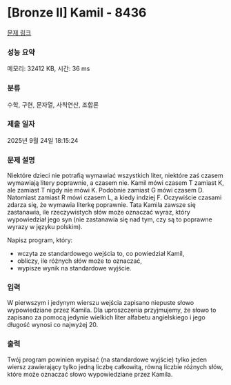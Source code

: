 # [Bronze II] Kamil - 8436 

[문제 링크](https://www.acmicpc.net/problem/8436) 

### 성능 요약

메모리: 32412 KB, 시간: 36 ms

### 분류

수학, 구현, 문자열, 사칙연산, 조합론

### 제출 일자

2025년 9월 24일 18:15:24

### 문제 설명

<p>Niektóre dzieci nie potrafią wymawiać wszystkich liter, niektóre zaś czasem wymawiają litery poprawnie, a czasem nie. Kamil mówi czasem T zamiast K, ale zamiast T nigdy nie mówi K. Podobnie zamiast G mówi czasem D. Natomiast zamiast R mówi czasem L, a kiedy indziej F. Oczywiście czasami zdarza się, że wymawia literkę poprawnie. Tata Kamila zawsze się zastanawia, ile rzeczywistych słów może oznaczać wyraz, który wypowiedział jego syn (nie zastanawia się nad tym, czy są to poprawne wyrazy w języku polskim).</p>

<p>Napisz program, który:</p>

<ul>
	<li>wczyta ze standardowego wejścia to, co powiedział Kamil,</li>
	<li>obliczy, ile różnych słów może to oznaczać,</li>
	<li>wypisze wynik na standardowe wyjście.</li>
</ul>

### 입력 

 <p>W pierwszym i jedynym wierszu wejścia zapisano niepuste słowo wypowiedziane przez Kamila. Dla uproszczenia przyjmujemy, że słowo to zapisano za pomocą jedynie wielkich liter alfabetu angielskiego i jego długość wynosi co najwyżej 20.</p>

### 출력 

 <p>Twój program powinien wypisać (na standardowe wyjście) tylko jeden wiersz zawierający tylko jedną liczbę całkowitą, równą liczbie różnych słów, które może oznaczać słowo wypowiedziane przez Kamila.</p>


